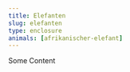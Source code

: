 ```yaml
---
title: Elefanten
slug: elefanten
type: enclosure
animals: [afrikanischer-elefant]
---
```

Some Content
